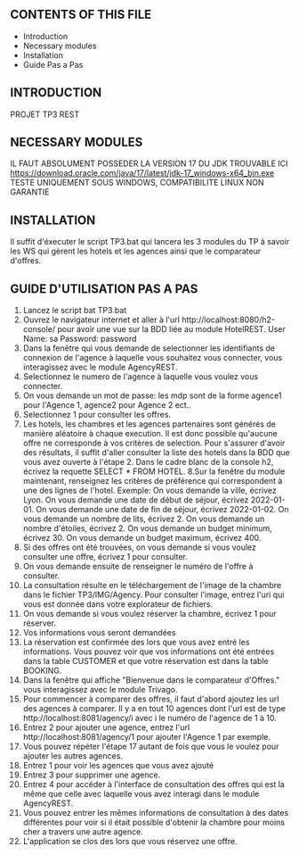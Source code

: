 CONTENTS OF THIS FILE
---------------------

 * Introduction
 * Necessary modules
 * Installation
 * Guide Pas a Pas


INTRODUCTION
------------

PROJET TP3 REST



NECESSARY MODULES
--------------------

IL FAUT ABSOLUMENT POSSEDER LA VERSION 17 DU JDK TROUVABLE ICI https://download.oracle.com/java/17/latest/jdk-17_windows-x64_bin.exe
TESTE UNIQUEMENT SOUS WINDOWS, COMPATIBILITE LINUX NON GARANTIE


INSTALLATION
-------------------

Il suffit d'éxecuter le script TP3.bat qui lancera les 3 modules du TP à savoir 
les WS qui gèrent les hotels et les agences ainsi que le comparateur d'offres.

GUIDE D'UTILISATION PAS A PAS
-----------------------

1. Lancez le script bat TP3.bat
2. Ouvrez le navigateur internet et aller à l'url http://localhost:8080/h2-console/ pour avoir une vue sur la BDD liée au module HotelREST.
User Name: sa  Password: password
3. Dans la fenêtre qui vous demande de selectionner les identifiants de connexion de l'agence à laquelle vous souhaitez vous connecter, vous interagissez avec le module AgencyREST.
4. Selectionnez le numero de l'agence à laquelle vous voulez vous connecter.
5. On vous demande un mot de passe: les mdp sont de la forme agence1 pour l'Agence 1, agence2 pour Agence 2 ect..
6. Selectionnez 1 pour consulter les offres.
7. Les hotels, les chambres et les agences partenaires sont générés de manière aléatoire à chaque execution. Il est donc possible qu'aucune offre ne corresponde à vos critères de selection.
Pour s'assurer d'avoir des résultats, il suffit d'aller consulter la liste des hotels dans la BDD que vous avez ouverte à l'étape 2.
Dans le cadre blanc de la console h2, écrivez la requette SELECT * FROM HOTEL.
8.Sur la fenêtre du module maintenant, renseignez les critères de préférence qui correspondent à une des lignes de l'hotel.
Exemple:
On vous demande la ville, écrivez Lyon.
On  vous demande une date de début de séjour, écrivez 2022-01-01.
On vous demande une date de fin de séjour, écrivez 2022-01-02.
On vous demande un nombre de lits, écrivez 2.
On vous demande un nombre d'étoiles, écrivez 2.
On vous demande un budget minimum, écrivez 30.
On vous demande un budget maximum, écrivez 400.
9. Si des offres ont été trouvées, on vous demande si vous voulez consulter une offre, écrivez 1 pour consulter.
10. On vous demande ensuite de renseigner le numéro de l'offre à consulter.
11. La consultation résulte en le téléchargement de l'image de la chambre dans le fichier TP3/IMG/Agency. Pour consulter l'image, entrez l'uri qui vous est donnée dans votre explorateur de fichiers.
12. On vous demande si vous voulez réserver la chambre, écrivez 1 pour réserver.
13. Vos informations vous seront demandées
14. La réservation est confirmée des lors que vous avez entré les informations. Vous pouvez voir que vos informations ont été entrées dans la table CUSTOMER 
et que votre réservation est dans la table BOOKING.
15. Dans la fenêtre qui affiche "Bienvenue dans le comparateur d'Offres." vous interagissez avec le module Trivago.
16. Pour commencer à comparer des offres, il faut d'abord ajoutez les url des agences à comparer.
Il y a en tout 10 agences dont l'url est de type http://localhost:8081/agency/i avec i le numéro de l'agence de 1 à 10.
17. Entrez 2 pour ajouter une agence, entrez l'url http://localhost:8081/agency/1 pour ajouter l'Agence 1 par exemple.
18. Vous pouvez répéter l'étape 17 autant de fois que vous le voulez pour ajouter les autres agences.
19. Entrez 1 pour voir les agences que vous avez ajouté
20. Entrez 3 pour supprimer une agence.
21. Entrez 4 pour accéder à l'interface de consultation des offres qui est la même que celle avec laquelle vous avez interagi dans le module AgencyREST.
22. Vous pouvez entrer les mêmes informations de consultation à des dates différentes pour voir si il était possible d'obtenir la chambre pour moins cher a travers une autre agence.
23. L'application se clos des lors que vous réservez une offre.


